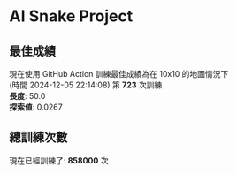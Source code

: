 
# AI Snake Project

## **最佳成績**

















































































































































































現在使用 GitHub Action 訓練最佳成績為在 10x10 的地圖情況下  
(時間 2024-12-05 22:14:08) 第 **723** 次訓練  
**長度**: 50.0  
**探索值**: 0.0267



































































































































































































































































































































































## 總訓練次數
現在已經訓練了: **858000** 次
